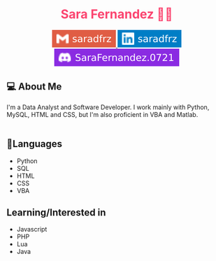 <h1 style="text-align: center; color: #FB4570">Sara Fernandez 🧙‍♀️</h1> 

<p dir="auto" style="text-align: center">
<a href="mailto:saradfrz@gmail.com">
    <img src="img\saradfrz-gmail.svg"
        alt="Gmail: saradfrz"
        data-canonical-src="https://img.shields.io/badge/-saradfrz-red?style=flat-square&logo=Gmail&logoColor=white"
        style="max-width: 100%;">
  </a>
  <a href="https://www.linkedin.com/in/saradfrz/">
    <img src="img\saradfrz-linkedin.svg"
        alt="Linkedin: saradfrz"
        data-canonical-src="https://img.shields.io/badge/-saradfrz-blue?style=flat-square&logo=Linkedin&logoColor=white"
        style="max-width: 100%;">
  </a>
  <a href="https://discordapp.com/users/702235784794734631">
    <img src="img\SaraFernandez-discord.svg"
        alt="Discord: saradfrz"
        data-canonical-src="https://img.shields.io/badge/-SaraFernandez.0721-blueviolet?style=flat-square&logo=Discord&logoColor=white"
        style="max-width: 100%;">
  </a>
</p>

## 💻 About Me
I'm a Data Analyst and Software Developer. I work mainly with Python, MySQL, HTML and CSS, but I'm also proficient in VBA and Matlab.<br><br>

## 🚀Languages
- Python
- SQL
- HTML
- CSS
- VBA

## Learning/Interested in
- Javascript
- PHP
- Lua
- Java




